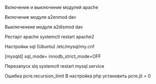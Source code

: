 Включение и выключение модулей apache

Включение модуля
a2enmod dav

Выключенеие модуля
a2dismod dav

Рестарт apache
systemctl restart apache2

Настройки sql (Ubuntu)
/etc/mysql/my.cnf

[mysqld]
sql_mode=
innodb_strict_mode=OFF

Перезапуск slq
systemctl restart mysql.service

Ошибка pcre.recursion_limit
В настройка php установить
pcre.jit = 0
